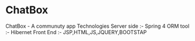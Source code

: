 # ChatBox
ChatBox - A communuty app
Technologies
Server side :- Spring 4
ORM tool :- Hibernet
Front End :- JSP,HTML,JS,JQUERY,BOOTSTAP
